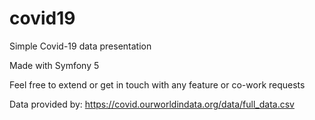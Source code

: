 # covid19
Simple Covid-19 data presentation

Made with Symfony 5

Feel free to extend or get in touch with any feature or co-work requests 

Data provided by: https://covid.ourworldindata.org/data/full_data.csv

